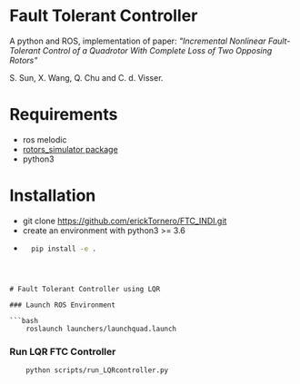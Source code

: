 # Fault Tolerant Controller


A python and ROS, implementation of paper: 
*"Incremental Nonlinear Fault-Tolerant Control of a Quadrotor With Complete Loss of Two Opposing Rotors"*

S. Sun, X. Wang, Q. Chu and C. d. Visser.

# Requirements

- ros melodic
- [rotors_simulator package](https://github.com/ethz-asl/rotors_simulator)
- python3

# Installation
- git clone https://github.com/erickTornero/FTC_INDI.git
- create an environment with python3 >= 3.6
- ```bash
    pip install -e .
```



# Fault Tolerant Controller using LQR

### Launch ROS Environment

```bash
    roslaunch launchers/launchquad.launch
```

### Run LQR FTC Controller
```bash
    python scripts/run_LQRcontroller.py
```

